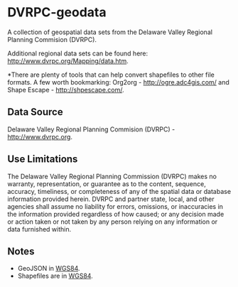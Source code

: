 # DVRPC-geodata

A collection of geospatial data sets from the Delaware Valley Regional Planning Commision (DVRPC).

Additional regional data sets can be found here: http://www.dvrpc.org/Mapping/data.htm.

*There are plenty of tools that can help convert shapefiles to other file formats. A few worth bookmarking: Org2org - http://ogre.adc4gis.com/  and Shape Escape - http://shpescape.com/.

## Data Source

Delaware Valley Regional Planning Commision (DVRPC) - http://www.dvrpc.org.


## Use Limitations
The Delaware Valley Regional Planning Commission (DVRPC) makes no warranty, representation, or guarantee as to the content, sequence, accuracy, timeliness, or completeness of any of the spatial data or database information provided herein.
DVRPC and partner state, local, and other agencies shall assume no liability for errors, omissions, or inaccuracies in the information provided regardless of how caused; or any decision made or action taken or not taken by any person relying on any information or data furnished within. 

## Notes
* GeoJSON in [WGS84](http://spatialreference.org/ref/epsg/4326/).
* Shapefiles are in [WGS84](http://spatialreference.org/ref/epsg/4326/).

